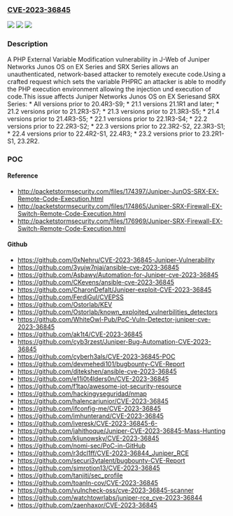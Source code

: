 ### [CVE-2023-36845](https://cve.mitre.org/cgi-bin/cvename.cgi?name=CVE-2023-36845)
![](https://img.shields.io/static/v1?label=Product&message=Junos%20OS&color=blue)
![](https://img.shields.io/static/v1?label=Version&message=0%3C%2020.4R3-S9%20&color=brighgreen)
![](https://img.shields.io/static/v1?label=Vulnerability&message=CWE-473%20PHP%20External%20Variable%20Modification&color=brighgreen)

### Description

A PHP External Variable Modification vulnerability in J-Web of Juniper Networks Junos OS on EX Series and SRX Series allows an unauthenticated, network-based attacker to remotely execute code.Using a crafted request which sets the variable PHPRC an attacker is able to modify the PHP execution environment allowing the injection und execution of code.This issue affects Juniper Networks Junos OS on EX Seriesand SRX Series:  *  All versions prior to 20.4R3-S9;  *  21.1 versions 21.1R1 and later;  *  21.2 versions prior to 21.2R3-S7;  *  21.3 versions prior to 21.3R3-S5;  *  21.4 versions prior to 21.4R3-S5;  *  22.1 versions prior to 22.1R3-S4;  *  22.2 versions prior to 22.2R3-S2;  *  22.3 versions prior to 22.3R2-S2, 22.3R3-S1;  *  22.4 versions prior to 22.4R2-S1, 22.4R3;  *  23.2 versions prior to 23.2R1-S1, 23.2R2.

### POC

#### Reference
- http://packetstormsecurity.com/files/174397/Juniper-JunOS-SRX-EX-Remote-Code-Execution.html
- http://packetstormsecurity.com/files/174865/Juniper-SRX-Firewall-EX-Switch-Remote-Code-Execution.html
- http://packetstormsecurity.com/files/176969/Juniper-SRX-Firewall-EX-Switch-Remote-Code-Execution.html

#### Github
- https://github.com/0xNehru/CVE-2023-36845-Juniper-Vulnerability
- https://github.com/3yujw7njai/ansible-cve-2023-36845
- https://github.com/Asbawy/Automation-for-Juniper-cve-2023-36845
- https://github.com/CKevens/ansible-cve-2023-36845
- https://github.com/CharonDefalt/Juniper-exploit-CVE-2023-36845
- https://github.com/FerdiGul/CVEPSS
- https://github.com/Ostorlab/KEV
- https://github.com/Ostorlab/known_exploited_vulnerbilities_detectors
- https://github.com/WhiteOwl-Pub/PoC-Vuln-Detector-juniper-cve-2023-36845
- https://github.com/ak1t4/CVE-2023-36845
- https://github.com/cyb3rzest/Juniper-Bug-Automation-CVE-2023-36845
- https://github.com/cyberh3als/CVE-2023-36845-POC
- https://github.com/devmehedi101/bugbounty-CVE-Report
- https://github.com/ditekshen/ansible-cve-2023-36845
- https://github.com/e11i0t4lders0n/CVE-2023-36845
- https://github.com/f1tao/awesome-iot-security-resource
- https://github.com/hackingyseguridad/nmap
- https://github.com/halencarjunior/CVE-2023-36845
- https://github.com/ifconfig-me/CVE-2023-36845
- https://github.com/imhunterand/CVE-2023-36845
- https://github.com/iveresk/CVE-2023-36845-6-
- https://github.com/jahithoque/Juniper-CVE-2023-36845-Mass-Hunting
- https://github.com/kljunowsky/CVE-2023-36845
- https://github.com/nomi-sec/PoC-in-GitHub
- https://github.com/r3dcl1ff/CVE-2023-36844_Juniper_RCE
- https://github.com/securi3ytalent/bugbounty-CVE-Report
- https://github.com/simrotion13/CVE-2023-36845
- https://github.com/tanjiti/sec_profile
- https://github.com/toanln-cov/CVE-2023-36845
- https://github.com/vulncheck-oss/cve-2023-36845-scanner
- https://github.com/watchtowrlabs/juniper-rce_cve-2023-36844
- https://github.com/zaenhaxor/CVE-2023-36845


